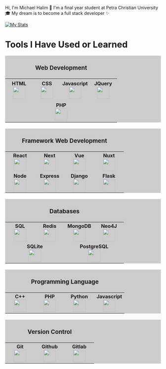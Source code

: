Hi, I'm Michael Halim 👋
I'm a final year student at Petra Christian University 🎓
My dream is to become a full stack developer ✨

[![My Stats](https://github-readme-stats.vercel.app/api?username=michael-halim&show_icons=true&theme=tokyonight&count_private=true)](https://github.com/anuraghazra/github-readme-stats)


# Tools I Have Used or Learned
<table style="background:#ccc" width="600px">
    <thead>
        <tr>
            <td align="center" colspan="5">
                <h3>Web Development</h3>
            </td>
        </tr>
    </thead>
    <tbody>
        <tr valign="top">
            <td width="80px" align="center" style="padding: 5px;">
                <span><strong>HTML</strong></span><br>
                <img height="40px" src="https://cdn.jsdelivr.net/gh/devicons/devicon/icons/html5/html5-original.svg">
            </td>
            <td width="80px" align="center" style="padding: 5px;">
                <span><strong>CSS</strong></span><br>
                <img height="40px" src="https://cdn.jsdelivr.net/gh/devicons/devicon/icons/css3/css3-original.svg">
            </td>
            <td width="80px" align="center" style="padding: 5px;">
                <span><strong>Javascript</strong></span><br>
                <img height="40px"
                    src="https://cdn.jsdelivr.net/gh/devicons/devicon/icons/javascript/javascript-original.svg" />
            </td>
            <td width="80px" align="center" style="padding: 5px;">
                <span><strong>JQuery</strong></span><br>
                <img height="40px"
                    src="https://cdn.jsdelivr.net/gh/devicons/devicon/icons/jquery/jquery-plain-wordmark.svg" />
            </td>
        </tr>
        <tr valign="top">
            <td width="80px" align="center" colspan="4" style="padding: 5px;">
                <span><strong>PHP</strong></span><br>
                <img height="40px" src="https://cdn.jsdelivr.net/gh/devicons/devicon/icons/php/php-plain.svg" />
            </td>
        </tr>
    </tbody>
</table>

<div style="margin-top: 20px;"></div>
<table style="background:#ccc" width="600px">
    <thead>
        <tr>
            <td align="center" colspan="5">
                <h3>Framework Web Development</h3>
            </td>
        </tr>
    </thead>
    <tbody>
        <tr valign="top">
            <td width="80px" align="center">
                <span><strong>React</strong></span><br>
                <img height="40px" src="https://cdn.jsdelivr.net/gh/devicons/devicon/icons/react/react-original.svg">
            </td>
            <td width="80px" align="center">
                <span><strong>Next</strong></span><br>
                <img height="40px" src="https://cdn.jsdelivr.net/gh/devicons/devicon/icons/nextjs/nextjs-original.svg">
            </td>
            <td width="80px" align="center">
                <span><strong>Vue</strong></span><br>
                <img height="40px" src="https://cdn.jsdelivr.net/gh/devicons/devicon/icons/vuejs/vuejs-original.svg" />
            </td>
            <td width="80px" align="center">
                <span><strong>Nuxt</strong></span><br>
                <img height="40px"
                    src="https://cdn.jsdelivr.net/gh/devicons/devicon/icons/nuxtjs/nuxtjs-original.svg" />
            </td>
        </tr>
        <tr valign="top" style="border-spacing:0 15px;">
            <td width="80px" align="center">
                <span><strong>Node</strong></span><br>
                <img height="40px"
                    src="https://cdn.jsdelivr.net/gh/devicons/devicon/icons/nodejs/nodejs-plain-wordmark.svg">
            </td>
            <td width="80px" align="center">
                <span><strong>Express</strong></span><br>
                <img height="40px"
                    src="https://cdn.jsdelivr.net/gh/devicons/devicon/icons/express/express-original-wordmark.svg">
            </td>
            <td width="80px" align="center">
                <span><strong>Django</strong></span><br>
                <img height="40px" src="https://cdn.jsdelivr.net/gh/devicons/devicon/icons/django/django-plain.svg">
            </td>
            <td width="80px" align="center">
                <span><strong>Flask</strong></span><br>
                <img height="40px" src="https://cdn.jsdelivr.net/gh/devicons/devicon/icons/flask/flask-original.svg">
            </td>
        </tr>
    </tbody>
</table>
<div style="margin-top: 20px;"></div>

<table style="background:#ccc" width="600px">
    <thead>
        <tr>
            <td align="center" colspan="5">
                <h3>Databases</h3>
            </td>
        </tr>
    </thead>
    <tbody>
        <tr valign="top">
            <td width="80px" align="center">
                <span><strong>SQL</strong></span><br>
                <img height="40px"
                    src="https://cdn.jsdelivr.net/gh/devicons/devicon/icons/mysql/mysql-original-wordmark.svg">
            </td>
            <td width="80px" align="center">
                <span><strong>Redis</strong></span><br>
                <img height="40px" src="https://cdn.jsdelivr.net/gh/devicons/devicon/icons/redis/redis-original.svg">
            </td>
            <td width="80px" align="center">
                <span><strong>MongoDB</strong></span><br>
                <img height="40px"
                    src="https://cdn.jsdelivr.net/gh/devicons/devicon/icons/mongodb/mongodb-original.svg" />
            </td>
            <td width="80px" align="center">
                <span><strong>Neo4J</strong></span><br>
                <img height="40px"
                    src="https://cdn.jsdelivr.net/gh/devicons/devicon/icons/neo4j/neo4j-original-wordmark.svg" />
            </td>
        </tr>
        <tr valign="top">
            <td width="80px" align="center" colspan="2">
                <span><strong>SQLite</strong></span><br>
                <img height="40px"
                    src="https://cdn.jsdelivr.net/gh/devicons/devicon/icons/sqlite/sqlite-original-wordmark.svg">
            </td>
            <td width="80px" align="center" colspan="2">
                <span><strong>PostgreSQL</strong></span><br>
                <img height="40px"
                    src="https://cdn.jsdelivr.net/gh/devicons/devicon/icons/postgresql/postgresql-original-wordmark.svg">
            </td>
        </tr>
    </tbody>
</table>
<div style="margin-top: 20px;"></div>

<table style="background:#ccc" width="600px">
    <thead>
        <tr>
            <td align="center" colspan="5">
                <h3>Programming Language</h3>
            </td>
        </tr>
    </thead>
    <tbody>
        <tr valign="top">
            <td width="80px" align="center">
                <span><strong>C++</strong></span><br>
                <img height="40px"
                    src="https://cdn.jsdelivr.net/gh/devicons/devicon/icons/cplusplus/cplusplus-original.svg">
            </td>
            <td width="80px" align="center">
                <span><strong>PHP</strong></span><br>
                <img height="40px" src="https://cdn.jsdelivr.net/gh/devicons/devicon/icons/php/php-plain.svg">
            </td>
            <td width="80px" align="center">
                <span><strong>Python</strong></span><br>
                <img height="40px"
                    src="https://cdn.jsdelivr.net/gh/devicons/devicon/icons/python/python-original.svg" />
            </td>
            <td width="80px" align="center">
                <span><strong>Javascript</strong></span><br>
                <img height="40px"
                    src="https://cdn.jsdelivr.net/gh/devicons/devicon/icons/javascript/javascript-original.svg" />
            </td>
        </tr>
    </tbody>
</table>
<div style="margin-top: 20px;"></div>

<table style="background:#ccc" width="600px">
    <thead>
        <tr>
            <td align="center" colspan="5">
                <h3>Version Control</h3>
            </td>
        </tr>
    </thead>
    <tbody>
        <tr valign="top">
            <td width="80px" align="center">
                <span><strong>Git</strong></span><br>
                <img height="40px" src="https://cdn.jsdelivr.net/gh/devicons/devicon/icons/git/git-original.svg">
            </td>
            <td width="80px" align="center">
                <span><strong>Github</strong></span><br>
                <img height="40px" src="https://cdn.jsdelivr.net/gh/devicons/devicon/icons/github/github-original.svg">
            </td>
            <td width="80px" align="center">
                <span><strong>Gitlab</strong></span><br>
                <img height="40px"
                    src="https://cdn.jsdelivr.net/gh/devicons/devicon/icons/github/github-original-wordmark.svg" />
            </td>
        </tr>
    </tbody>
</table>
